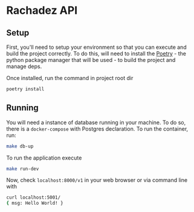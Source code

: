 # Rachadez API

## Setup
First, you'll need to setup your environment so that you can execute and build the project correctly. To do this, will need to install the [Poetry](https://python-poetry.org/docs/#installation) - the python package manager that will be used - to build the project and manage deps.

Once installed, run the command in project root dir
```bash
poetry install
```

## Running
You will need a instance of database running in your machine. To do so, there is a `docker-compose` with Postgres declaration. To run the container, run:
```bash
make db-up
```

To run the application execute
```bash
make run-dev
```

Now, check `localhost:8000/v1` in your web browser or via command line with
```bash
curl localhost:5001/
{ msg: Hello World! }
```
